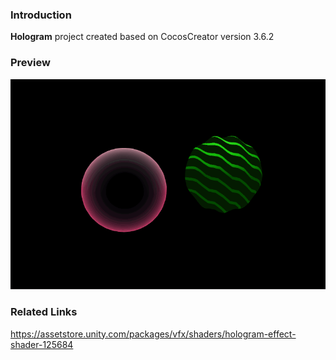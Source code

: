 ### Introduction
**Hologram** project created based on CocosCreator version 3.6.2

### Preview
![image](../../../gif/202211/2022112301.gif)

### Related Links
https://assetstore.unity.com/packages/vfx/shaders/hologram-effect-shader-125684